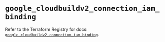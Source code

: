 # `google_cloudbuildv2_connection_iam_binding`

Refer to the Terraform Registry for docs: [`google_cloudbuildv2_connection_iam_binding`](https://registry.terraform.io/providers/hashicorp/google/5.38.0/docs/resources/cloudbuildv2_connection_iam_binding).
